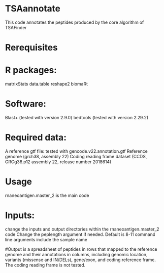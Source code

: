# TSAannotate
This code annotates the peptides produced by the core algorithm of TSAFinder

# Rerequisites
# R packages:
matrixStats
data.table
reshape2
biomaRt
# Software:
Blast+ (tested with version 2.9.0)
bedtools (tested with version 2.29.2)

# Required data:
A reference gtf file: tested with gencode.v22.annotation.gtf
Reference genome (grch38, assembly 22)
Coding reading frame dataset (CCDS, GRCg38.p12 assembly 22, release number 2018614)

# Usage
rnaneoantigen.master_2 is the main code

# Inputs: 
change the inputs and output directories within the rnaneoantigen.master_2 code
Change the peplength argument if needed. Default is 8-11
command line arguments include the sample name

#Output is a spreadsheet of peptides in rows that mapped to the reference genome and their annotations in columns, including genomic location, variants (missense and IN/DELs), gene/exon, and coding reference frame. The coding reading frame is not tested.

